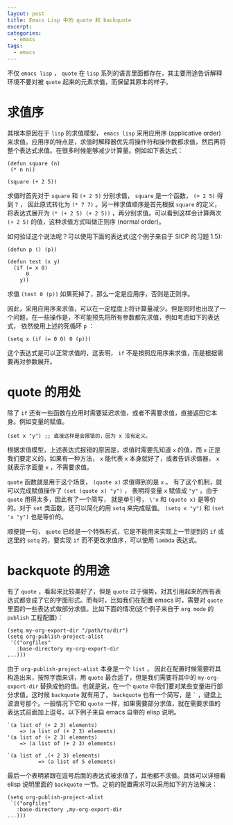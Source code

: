 ```yaml
---
layout: post
title: Emacs Lisp 中的 quote 和 backquote
excerpt:
categories:
  - emacs
tags:
  - emacs
---
```


不仅 `emacs lisp` ， `quote` 在 `lisp` 系列的语言里面都存在，其主要用途告诉解释环境不要对被 `quote` 起来的元素求值，而保留其原本的样子。


# 求值序

其根本原因在于 `lisp` 的求值模型， `emacs lisp` 采用应用序 (applicative order) 来求值。应用序的特点是，求值时解释器优先将操作符和操作数都求值，然后再将整个表达式求值。在很多时候能够减少计算量。例如如下表达式：

```emacs-lisp
(defun square (n)
 (* n n))

(square (+ 2 5))

```

求值时首先对于 `square` 和 `(+ 2 5)` 分别求值， `square` 是一个函数， `(+ 2 5)` 得到 `7` ， 因此原式转化为 `(* 7 7)` 。另一种求值顺序是首先根据 `square` 的定义，将表达式展开为 `(* (+ 2 5) (+ 2 5))` ，再分别求值。可以看到这样会计算两次 `(+ 2 5)` 的值，这种求值方式叫做正则序 (normal order)。

如何验证这个说法呢？可以使用下面的表达式(这个例子来自于 SICP 的习题 1.5):

```emacs-lisp
(defun p () (p))

(defun test (x y)
  (if (= x 0)
      0
    y))
```

求值 `(test 0 (p))` 如果死掉了，那么一定是应用序，否则是正则序。

因此，采用应用序来求值，可以在一定程度上将计算量减少。但是同时也出现了一个问题，在一些操作是，不可能预先将所有参数都先求值，例如考虑如下的表达式， 依然使用上述的死循环 `p` ：

```emacs-lisp
(setq x (if (= 0 0) 0 (p)))
```

这个表达式是可以正常求值的，这表明， `if` 不是按照应用序来求值，而是根据需要再对参数展开。


# quote 的用处

除了 `if` 还有一些函数在应用时需要延迟求值，或者不需要求值，直接返回它本身。例如变量的赋值。

```emacs-lisp
(set x "y") ;; 直接这样是会报错的，因为 x 没有定义。
```

根据求值模型，上述表达式报错的原因是，求值时需要先知道 `x` 的值，而 `x` 正是我们要定义的，如果有一种方法， `x` 能代表 `x` 本身就好了，或者告诉求值器， `x` 就表示字面量 `x` ，不需要求值。

`quote` 函数就是用于这个场景， `(quote x)` 求值得到的是 `x` 。 有了这个机制，就可以完成赋值操作了 `(set (quote x) "y")` ， 表明将变量 `x` 赋值成 `"y"` 。由于 `quote` 用得太多，因此有了一个简写， 就是单引号， `\'x` 和 `(quote x)` 是等价的。对于 `set` 类函数，还可以简化的用 `setq` 来完成赋值。 `(setq x "y")` 和 `(set 'x "y")` 也是等价的。

顺便提一句， `quote` 已经是一个特殊形式，它是不能用来实现上一节提到的 `if` 或这里的 `setq` 的，要实现 `if` 而不更改求值序，可以使用 `lambda` 表达式。


# backquote 的用途

有了 `quote` ，看起来比较美好了，但是 `quote` 过于强势，对其引用起来的所有表达式都变成了它的字面形式。而有时，比如我们在配置 emacs 时，需要对 `quote` 里面的一些表达式做部分求值。比如下面的情况(这个例子来自于 `org mode` 的 `publish` 工程配置)：

```emacs-lisp
(setq my-org-export-dir "/path/to/dir")
(setq org-publish-project-alist
 '(("orgfiles"
   :base-directory my-org-export-dir
...)))
```

由于 `org-publish-project-alist` 本身是一个 `list` ， 因此在配置时候需要将其构造出来，按照字面来讲，用 `quote` 最合适了，但是我们需要将其中的 `my-org-export-dir` 替换成他的值。也就是说，在一个 `quote` 中我们要对某些变量进行部分求值，这时候 `backquote` 就有用了， `backquote` 也有一个简写，是 `` ` `` ，键盘上波浪号那个。一般情况下它和 `quote` 一样，如果需要部分求值，就在需要求值的表达式前面加上逗号。以下例子来自 emacs 自带的 elisp 说明。

```emacs-lisp
`(a list of (+ 2 3) elements)
    => (a list of (+ 2 3) elements)
'(a list of (+ 2 3) elements)
    => (a list of (+ 2 3) elements)

`(a list of ,(+ 2 3) elements)
          => (a list of 5 elements)
```

最后一个表明紧跟在逗号后面的表达式被求值了，其他都不求值。具体可以详细看 elisp 说明里面的 `backquote` 一节。之前的配置需求可以采用如下的方法解决：

```emacs-lisp
(setq org-publish-project-alist
 `(("orgfiles"
   :base-directory ,my-org-export-dir
...)))
```
